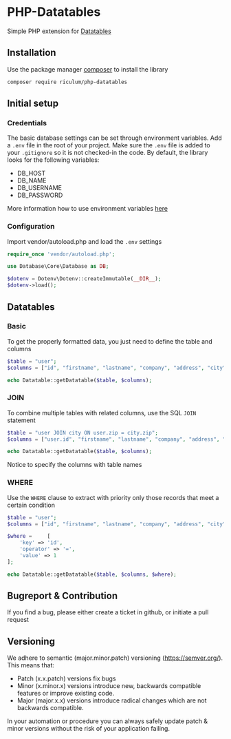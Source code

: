 # PHP-Datatables
Simple PHP extension for [Datatables](http://datatables.net)

## Installation
Use the package manager [composer](https://getcomposer.org) to install the library
```bash
composer require riculum/php-datatables
```

## Initial setup

### Credentials
The basic database settings can be set through environment variables. Add a `.env` file in the root of your project. Make sure the `.env` file is added to your `.gitignore` so it is not checked-in the code. By default, the library looks for the following variables:

* DB_HOST
* DB_NAME
* DB_USERNAME
* DB_PASSWORD

More information how to use environment variables [here](https://github.com/vlucas/phpdotenv)

### Configuration
Import vendor/autoload.php and load the `.env` settings
```php
require_once 'vendor/autoload.php';

use Database\Core\Database as DB;

$dotenv = Dotenv\Dotenv::createImmutable(__DIR__);
$dotenv->load();
```

## Datatables

### Basic
To get the properly formatted data, you just need to define the table and columns
```php
$table = "user";
$columns = ["id", "firstname", "lastname", "company", "address", "city", "email", "phone"];

echo Datatable::getDatatable($table, $columns);
```

### JOIN
To combine multiple tables with related columns, use the SQL `JOIN` statement
```php
$table = "user JOIN city ON user.zip = city.zip";
$columns = ["user.id", "firstname", "lastname", "company", "address", "city.name", "email", "phone"];

echo Datatable::getDatatable($table, $columns);
```
Notice to specify the columns with table names

### WHERE
Use the `WHERE` clause to extract with priority only those records that meet a certain condition
```php
$table = "user";
$columns = ["id", "firstname", "lastname", "company", "address", "city", "email", "phone"];

$where =     [
    'key' => 'id',
    'operator' => '=',
    'value' => 1
];

echo Datatable::getDatatable($table, $columns, $where);
```

## Bugreport & Contribution
If you find a bug, please either create a ticket in github, or initiate a pull request

## Versioning
We adhere to semantic (major.minor.patch) versioning (https://semver.org/). This means that:

* Patch (x.x.patch) versions fix bugs
* Minor (x.minor.x) versions introduce new, backwards compatible features or improve existing code.
* Major (major.x.x) versions introduce radical changes which are not backwards compatible.

In your automation or procedure you can always safely update patch & minor versions without the risk of your application failing.

